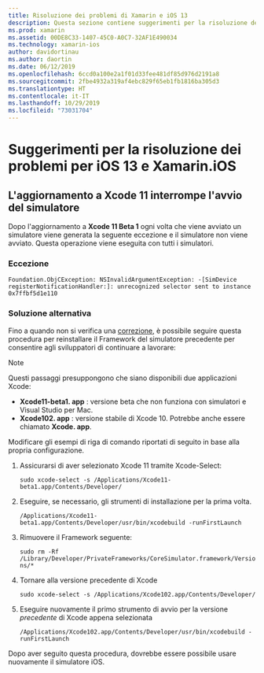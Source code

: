 ```yaml
---
title: Risoluzione dei problemi di Xamarin e iOS 13
description: Questa sezione contiene suggerimenti per la risoluzione dei problemi relativi alle funzionalità Xamarin correlate a iOS 13.
ms.prod: xamarin
ms.assetid: 00DE8C33-1407-45C0-A0C7-32AF1E490034
ms.technology: xamarin-ios
author: davidortinau
ms.author: daortin
ms.date: 06/12/2019
ms.openlocfilehash: 6ccd0a100e2a1f01d33fee481df85d976d2191a8
ms.sourcegitcommit: 2fbe4932a319af4ebc829f65eb1fb1816ba305d3
ms.translationtype: HT
ms.contentlocale: it-IT
ms.lasthandoff: 10/29/2019
ms.locfileid: "73031704"
---
```

# <a name="troubleshooting-tips-for-ios-13-and-xamarinios"></a>Suggerimenti per la risoluzione dei problemi per iOS 13 e Xamarin.iOS

## <a name="updating-to-xcode-11-stops-the-simulator-from-launching"></a>L'aggiornamento a Xcode 11 interrompe l'avvio del simulatore

Dopo l'aggiornamento a **Xcode 11 Beta 1** ogni volta che viene avviato un simulatore viene generata la seguente eccezione e il simulatore non viene avviato. Questa operazione viene eseguita con tutti i simulatori.

### <a name="exception"></a>Eccezione

`Foundation.ObjCException: NSInvalidArgumentException: -[SimDevice registerNotificationHandler:]: unrecognized selector sent to instance 0x7ffbf5d1e110`

### <a name="workaround"></a>Soluzione alternativa

Fino a quando non si verifica una [correzione](https://github.com/xamarin/xamarin-macios/issues/6216), è possibile seguire questa procedura per reinstallare il Framework del simulatore precedente per consentire agli sviluppatori di continuare a lavorare:

> [!NOTE]
> Questi passaggi presuppongono che siano disponibili due applicazioni Xcode:
>
> - **Xcode11-beta1. app** : versione beta che non funziona con simulatori e Visual Studio per Mac.
> - **Xcode102. app** : versione stabile di Xcode 10. Potrebbe anche essere chiamato **Xcode. app**.
>
> Modificare gli esempi di riga di comando riportati di seguito in base alla propria configurazione.

1. Assicurarsi di aver selezionato Xcode 11 tramite Xcode-Select:

   `sudo xcode-select -s /Applications/Xcode11-beta1.app/Contents/Developer/`

2. Eseguire, se necessario, gli strumenti di installazione per la prima volta.

    `/Applications/Xcode11-beta1.app/Contents/Developer/usr/bin/xcodebuild -runFirstLaunch`

3. Rimuovere il Framework seguente:

    `sudo rm -Rf  /Library/Developer/PrivateFrameworks/CoreSimulator.framework/Versions/*`

4. Tornare alla versione precedente di Xcode

   `sudo xcode-select -s /Applications/Xcode102.app/Contents/Developer/`

5. Eseguire nuovamente il primo strumento di avvio per la versione _precedente_ di Xcode appena selezionata

   `/Applications/Xcode102.app/Contents/Developer/usr/bin/xcodebuild -runFirstLaunch`

Dopo aver seguito questa procedura, dovrebbe essere possibile usare nuovamente il simulatore iOS.
